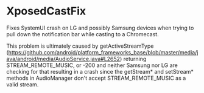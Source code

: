 XposedCastFix
=============

Fixes SystemUI crash on LG and possibly Samsung devices when trying to pull down the notification bar while casting to a Chromecast.

This problem is ultimately caused by getActiveStreamType (https://github.com/android/platform_frameworks_base/blob/master/media/java/android/media/AudioService.java#L2652) returning STREAM_REMOTE_MUSIC, or -200 and neither Samsung nor LG are checking for that resulting in a crash since the getStream* and setStream* methods in AudioManager don't accept STREAM_REMOTE_MUSIC as a valid stream.

